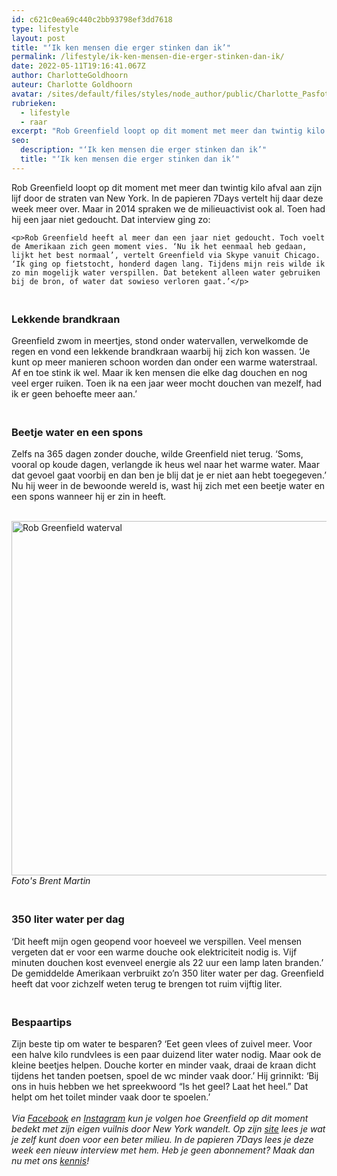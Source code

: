 ```yaml
---
id: c621c0ea69c440c2bb93798ef3dd7618
type: lifestyle
layout: post
title: "‘Ik ken mensen die erger stinken dan ik’"
permalink: /lifestyle/ik-ken-mensen-die-erger-stinken-dan-ik/
date: 2022-05-11T19:16:41.067Z
author: CharlotteGoldhoorn
auteur: Charlotte Goldhoorn
avatar: /sites/default/files/styles/node_author/public/Charlotte_PasfotoDSC01555%20EXTRA.jpg?itok=Uh1_j08g
rubrieken:
  - lifestyle
  - raar
excerpt: "Rob Greenfield loopt op dit moment met meer dan twintig kilo afval aan zijn lijf door de straten van New York. In de papieren 7Days vertelt hij daar deze week meer over. Maar in 2014 spraken we de milieuactivist ook al. Toen had hij een jaar niet gedoucht. Dat interview ging zo:   "
seo:
  description: "‘Ik ken mensen die erger stinken dan ik’"
  title: "‘Ik ken mensen die erger stinken dan ik’"
---
```

Rob Greenfield loopt op dit moment met meer dan twintig kilo afval aan zijn lijf door de straten van New York. In de papieren 7Days vertelt hij daar deze week meer over. Maar in 2014 spraken we de milieuactivist ook al. Toen had hij een jaar niet gedoucht. Dat interview ging zo:   

    <p>Rob Greenfield heeft al meer dan een jaar niet gedoucht. Toch voelt de Amerikaan zich geen moment vies. ‘Nu ik het eenmaal heb gedaan, lijkt het best normaal’, vertelt Greenfield via Skype vanuit Chicago. ‘Ik ging op fietstocht, honderd dagen lang. Tijdens mijn reis wilde ik zo min mogelijk water verspillen. Dat betekent alleen water gebruiken bij de bron, of water dat sowieso verloren gaat.’</p>
<h3><br>Lekkende brandkraan</h3>
<p>Greenfield zwom in meertjes, stond onder watervallen, verwelkomde de regen en vond een lekkende brandkraan waarbij hij zich kon wassen. ‘Je kunt op meer manieren schoon worden dan onder een warme waterstraal. Af en toe stink ik wel. Maar ik ken mensen die elke dag douchen en nog veel erger ruiken. Toen ik na een jaar weer mocht douchen van mezelf, had ik er geen behoefte meer aan.’</p>
<h3><br>Beetje water en een spons</h3>
<p>Zelfs na 365 dagen zonder douche, wilde Greenfield niet terug. ‘Soms, vooral op koude dagen, verlangde ik heus wel naar het warme water. Maar dat gevoel gaat voorbij en dan ben je blij dat je er niet aan hebt toegegeven.’ Nu hij weer in de bewoonde wereld is, wast hij zich met een beetje water en een spons wanneer hij er zin in heeft.<br><br><div class="media media-element-container media-default"><div id="file-22507" class="file file-image file-image-jpeg">

        
  
  <div class="content">
    <img alt="Rob Greenfield waterval" title="Foto Brent Martin" height="567" width="850" class="media-element file-default" src="/sites/default/files/Rob%20Greenfield%20Brent%20Martin%20waterval.jpg">  </div>

  
</div>
</div><em>Foto's Brent Martin</em>
<h3><br>350 liter water per dag</h3>
<p>‘Dit heeft mijn ogen geopend voor hoeveel we verspillen. Veel mensen vergeten dat er voor een warme douche ook elektriciteit nodig is. Vijf minuten douchen kost evenveel energie als 22 uur een lamp laten branden.’ De gemiddelde Amerikaan verbruikt zo’n 350 liter water per dag. Greenfield heeft dat voor zichzelf weten terug te brengen tot ruim vijftig liter.</p>
<h3><br>Bespaartips</h3>
<p>Zijn beste tip om water te besparen? ‘Eet geen vlees of zuivel meer. Voor een halve kilo rundvlees is een paar duizend liter water nodig. Maar ook de kleine beetjes helpen. Douche korter en minder vaak, draai de kraan dicht tijdens het tanden poetsen, spoel de wc minder vaak door.’ Hij grinnikt: ‘Bij ons in huis hebben we het spreekwoord “Is het geel? Laat het heel.” Dat helpt om het toilet minder vaak door te spoelen.’<br><br><em>Via <a href="https://www.facebook.com/RobGreenfield?fref=ts" target="_blank">Facebook</a> en <a href="https://www.instagram.com/robjgreenfield/" target="_blank">Instagram</a> kun je volgen hoe Greenfield op dit moment bedekt met zijn eigen vuilnis door New York wandelt. Op zijn <a href="http://robgreenfield.tv/" target="_blank">site</a> lees je wat je zelf kunt doen voor een beter milieu. In de papieren 7Days lees je deze week een nieuw interview met hem. Heb je geen abonnement? Maak dan nu met ons <a href="https://abonneren.sevendays.nl/abonneren/abonnementen/ae/artikel" target="_blank">kennis</a>!</em></p>  
